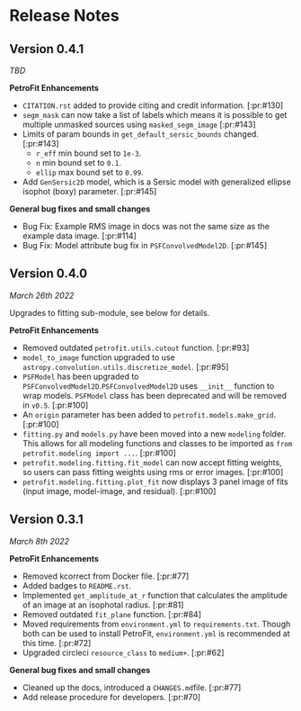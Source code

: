 # Release Notes

## Version 0.4.1
*TBD*

**PetroFit Enhancements**

- `CITATION.rst` added to provide citing and credit information. [:pr:#130]
- `segm_mask` can now take a list of labels which means it is possible to get multiple unmasked sources using `masked_segm_image` [:pr:#143]
- Limits of param bounds in `get_default_sersic_bounds` changed.  [:pr:#143]
    - `r_eff` min bound set to `1e-3`.
    - `n` min bound set to `0.1`.
    - `ellip` max bound set to `0.99`.
- Add `GenSersic2D` model, which is a Sersic model with generalized ellipse isophot (boxy) parameter. [:pr:#145]

**General bug fixes and small changes**

- Bug Fix: Example RMS image in docs was not the same size as the example data image. [:pr:#114]
- Bug Fix: Model attribute bug fix in  `PSFConvolvedModel2D`.  [:pr:#145]

## Version 0.4.0
*March 26th 2022*

Upgrades to fitting sub-module, see below for details.

**PetroFit Enhancements**

- Removed outdated `petrofit.utils.cutout` function. [:pr:#93]
- `model_to_image` function upgraded to use `astropy.convolution.utils.discretize_model`. [:pr:#95]
- `PSFModel` has been upgraded to `PSFConvolvedModel2D`.`PSFConvolvedModel2D` uses `__init__` function to wrap models. `PSFModel` class has been deprecated and will be removed in `v0.5`. [:pr:#100]
- An `origin` parameter has been added to `petrofit.models.make_grid`. [:pr:#100]
- `fitting.py` and `models.py` have been moved into a new `modeling` folder. This allows for all modeling functions and classes to be imported as `from petrofit.modeling import ...`. [:pr:#100] 
- `petrofit.modeling.fitting.fit_model` can now accept fitting weights, so users can pass fitting weights using rms or error images. [:pr:#100]
- `petrofit.modeling.fitting.plot_fit` now displays 3 panel image of fits (input image, model-image, and residual). [:pr:#100]

## Version 0.3.1
*March 8th 2022*

**PetroFit Enhancements**

- Removed kcorrect from Docker file. [:pr:#77]
- Added badges to `README.rst`.
- Implemented `get_amplitude_at_r` function that calculates the amplitude of an image at an isophotal radius. [:pr:#81] 
- Removed outdated `fit_plane` function. [:pr:#84]
- Moved requirements from `environment.yml` to `requirements.txt`. Though both can be used to install PetroFit, `environment.yml` is recommended at this time. [:pr:#72]
- Upgraded circleci `resource_class` to `medium+`. [:pr:#62]

**General bug fixes and small changes**

- Cleaned up the docs, introduced a `CHANGES.md`file. [:pr:#77]
- Add release procedure for developers. [:pr:#70]